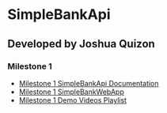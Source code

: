 # SimpleBankApi
## Developed by Joshua Quizon
### Milestone 1
- [Milestone 1 SimpleBankApi Documentation](https://jbq2.github.io/SimpleBankApi/)
- [Milestone 1 SimpleBankWebApp](https://github.com/jbq2/SimpleBankWebApp/tree/Milestone-1)
- [Milestone 1 Demo Videos Playlist](https://www.youtube.com/watch?v=lSn6fYubBKo&list=PL4FQvOyaGSe71zl1qM3NdE19IPi9_4lG-&ab_channel=JoshuaQuizon)

